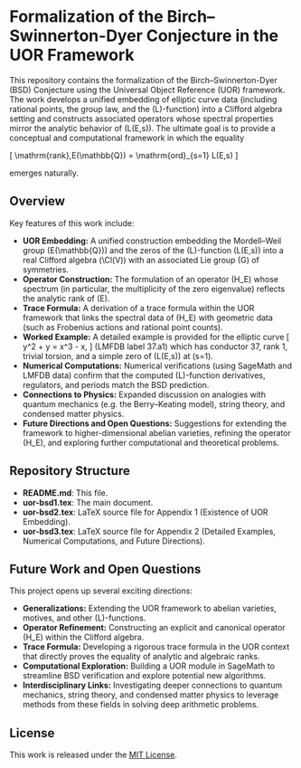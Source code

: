 # Formalization of the Birch–Swinnerton-Dyer Conjecture in the UOR Framework

This repository contains the formalization of the Birch–Swinnerton-Dyer (BSD) Conjecture using the Universal Object Reference (UOR) framework. The work develops a unified embedding of elliptic curve data (including rational points, the group law, and the \(L\)-function) into a Clifford algebra setting and constructs associated operators whose spectral properties mirror the analytic behavior of \(L(E,s)\). The ultimate goal is to provide a conceptual and computational framework in which the equality

\[
\mathrm{rank}\,E(\mathbb{Q}) = \mathrm{ord}_{s=1} L(E,s)
\]

emerges naturally.

## Overview

Key features of this work include:
- **UOR Embedding:** A unified construction embedding the Mordell–Weil group \(E(\mathbb{Q})\) and the zeros of the \(L\)-function \(L(E,s)\) into a real Clifford algebra \(\Cl(V)\) with an associated Lie group \(G\) of symmetries.
- **Operator Construction:** The formulation of an operator \(H_E\) whose spectrum (in particular, the multiplicity of the zero eigenvalue) reflects the analytic rank of \(E\).
- **Trace Formula:** A derivation of a trace formula within the UOR framework that links the spectral data of \(H_E\) with geometric data (such as Frobenius actions and rational point counts).
- **Worked Example:** A detailed example is provided for the elliptic curve
  \[
  y^2 + y = x^3 - x,
  \]
  (LMFDB label 37.a1) which has conductor 37, rank 1, trivial torsion, and a simple zero of \(L(E,s)\) at \(s=1\).
- **Numerical Computations:** Numerical verifications (using SageMath and LMFDB data) confirm that the computed \(L\)-function derivatives, regulators, and periods match the BSD prediction.
- **Connections to Physics:** Expanded discussion on analogies with quantum mechanics (e.g. the Berry–Keating model), string theory, and condensed matter physics.
- **Future Directions and Open Questions:** Suggestions for extending the framework to higher-dimensional abelian varieties, refining the operator \(H_E\), and exploring further computational and theoretical problems.

## Repository Structure

- **README.md**: This file.
- **uor-bsd1.tex**: The main document.
- **uor-bsd2.tex**: LaTeX source file for Appendix 1 (Existence of UOR Embedding).
- **uor-bsd3.tex**: LaTeX source file for Appendix 2 (Detailed Examples, Numerical Computations, and Future Directions).



## Future Work and Open Questions

This project opens up several exciting directions:
- **Generalizations:** Extending the UOR framework to abelian varieties, motives, and other \(L\)-functions.
- **Operator Refinement:** Constructing an explicit and canonical operator \(H_E\) within the Clifford algebra.
- **Trace Formula:** Developing a rigorous trace formula in the UOR context that directly proves the equality of analytic and algebraic ranks.
- **Computational Exploration:** Building a UOR module in SageMath to streamline BSD verification and explore potential new algorithms.
- **Interdisciplinary Links:** Investigating deeper connections to quantum mechanics, string theory, and condensed matter physics to leverage methods from these fields in solving deep arithmetic problems.


## License

This work is released under the [MIT License](LICENSE).



